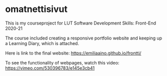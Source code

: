 ﻿# omatnettisivut 
This is my courseproject for LUT Software Development Skills: Front-End 2020-21

The course included creating a responsive portfolio website and keeping up a Learning Diary, which is attached.

Here is link to the final website: https://emiliaaino.github.io/frontti/

To see the functionality of webpages, watch this video: https://vimeo.com/530396783/e145e3cb41
